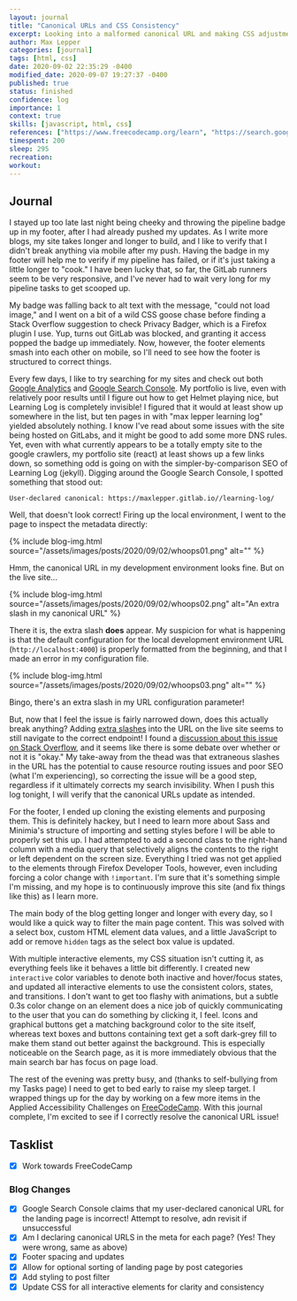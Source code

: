 ```yaml
---
layout: journal
title: "Canonical URLs and CSS Consistency"
excerpt: Looking into a malformed canonical URL and making CSS adjustments to the footer and interactive elements.
author: Max Lepper
categories: [journal]
tags: [html, css]
date: 2020-09-02 22:35:29 -0400
modified_date: 2020-09-07 19:27:37 -0400
published: true
status: finished
confidence: log
importance: 1
context: true
skills: [javascript, html, css]
references: ["https://www.freecodecamp.org/learn", "https://search.google.com/search-console/about", "https://marketingplatform.google.com/about/analytics/", "https://stackoverflow.com/questions/10161177/url-with-multiple-forward-slashes-does-it-break-anything"]
timespent: 200
sleep: 295
recreation:
workout:
---
```


## Journal

I stayed up too late last night being cheeky and throwing the pipeline badge up in my footer, after I had already pushed my updates. As I write more blogs, my site takes longer and longer to build, and I like to verify that I didn't break anything via mobile after my push. Having the badge in my footer will help me to verify if my pipeline has failed, or if it's just taking a little longer to "cook." I have been lucky that, so far, the GitLab runners seem to be very responsive, and I've never had to wait very long for my pipeline tasks to get scooped up.

My badge was falling back to alt text with the message, "could not load image," and I went on a bit of a wild CSS goose chase before finding a Stack Overflow suggestion to check Privacy Badger, which is a Firefox plugin I use. Yup, turns out GitLab was blocked, and granting it access popped the badge up immediately. Now, however, the footer elements smash into each other on mobile, so I'll need to see how the footer is structured to correct things.

Every few days, I like to try searching for my sites and check out both [Google Analytics]({{page.references[2]}}) and [Google Search Console]({{page.references[1]}}). My portfolio is live, even with relatively poor results until I figure out how to get Helmet playing nice, but Learning Log is completely invisible! I figured that it would at least show up somewhere in the list, but ten pages in with "max lepper learning log" yielded absolutely nothing. I know I've read about some issues with the site being hosted on GitLabs, and it might be good to add some more DNS rules. Yet, even with what currently appears to be a totally empty site to the google crawlers, my portfolio site (react) at least shows up a few links down, so something odd is going on with the simpler-by-comparison SEO of Learning Log (jekyll). Digging around the Google Search Console, I spotted something that stood out:

`User-declared canonical: https://maxlepper.gitlab.io//learning-log/`

Well, that doesn't look correct! Firing up the local environment, I went to the page to inspect the metadata directly:

{% include blog-img.html source="/assets/images/posts/2020/09/02/whoops01.png" alt="" %}

Hmm, the canonical URL in my development environment looks fine. But on the live site...

{% include blog-img.html source="/assets/images/posts/2020/09/02/whoops02.png" alt="An extra slash in my canonical URL" %}

There it is, the extra slash **does** appear. My suspicion for what is happening is that the default configuration for the local development environment URL (`http://localhost:4000`) is properly formatted from the beginning, and that I made an error in my configuration file.

{% include blog-img.html source="/assets/images/posts/2020/09/02/whoops03.png" alt="" %}

Bingo, there's an extra slash in my URL configuration parameter!

But, now that I feel the issue is fairly narrowed down, does this actually break anything? Adding [extra slashes](https://maxlepper.gitlab.io////learning-log///////skills/html//) into the URL on the live site seems to still navigate to the correct endpoint! I found a [discussion about this issue on Stack Overflow]({{page.references[3]}}), and it seems like there is some debate over whether or not it is "okay." My take-away from the thead was that extraneous slashes in the URL has the potential to cause resource routing issues and poor SEO (what I'm experiencing), so correcting the issue will be a good step, regardless if it ultimately corrects my search invisibility. When I push this log tonight, I will verify that the canonical URLs update as intended.

For the footer, I ended up cloning the existing elements and purposing them. This is definitely hackey, but I need to learn more about Sass and Minimia's structure of importing and setting styles before I will be able to properly set this up. I had attempted to add a second class to the right-hand column with a media query that selectively aligns the contents to the right or left dependent on the screen size. Everything I tried was not get applied to the elements through Firefox Developer Tools, however, even including forcing a color change with `!important`. I'm sure that it's something simple I'm missing, and my hope is to continuously improve this site (and fix things like this) as I learn more.

The main body of the blog getting longer and longer with every day, so I would like a quick way to filter the main page content. This was solved with a select box, custom HTML element data values, and a little JavaScript to add or remove `hidden` tags as the select box value is updated.

With multiple interactive elements, my CSS situation isn't cutting it, as everything feels like it behaves a little bit differently. I created new `interactive` color variables to denote both inactive and hover/focus states, and updated all interactive elements to use the consistent colors, states, and transitions. I don't want to get too flashy with animations, but a subtle 0.3s color change on an element does a nice job of quickly communicating to the user that you can do something by clicking it, I feel. Icons and graphical buttons get a matching background color to the site itself, whereas text boxes and buttons containing text get a soft dark-grey fill to make them stand out better against the background. This is especially noticeable on the Search page, as it is more immediately obvious that the main search bar has focus on page load.

The rest of the evening was pretty busy, and (thanks to self-bullying from my Tasks page) I need to get to bed early to raise my sleep target. I wrapped things up for the day by working on a few more items in the Applied Accessibility Challenges on [FreeCodeCamp]({{page.references[0]}}). With this journal complete, I'm excited to see if I correctly resolve the canonical URL issue!

## Tasklist

- [x] Work towards FreeCodeCamp

### Blog Changes
- [x] Google Search Console claims that my user-declared canonical URL for the landing page is incorrect! Attempt to resolve, adn revisit if unsuccessful
- [x] Am I declaring canonical URLS in the meta for each page? (Yes! They were wrong, same as above)
- [x] Footer spacing and updates
- [x] Allow for optional sorting of landing page by post categories
- [x] Add styling to post filter
- [x] Update CSS for all interactive elements for clarity and consistency